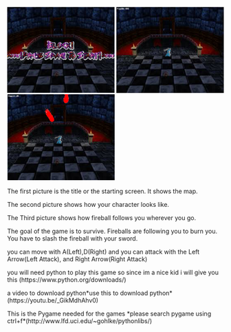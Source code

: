 <img src ="https://github.com/jchoi8163/Block/blob/master/Capture.PNG" width = "250" height = "200">
<img src ="https://github.com/jchoi8163/Block/blob/master/Capture1.PNG" width = "250" height = "200">
<img src ="https://github.com/jchoi8163/Block/blob/master/Capture2.PNG" width = "250" height = "200">

<p>The first picture is the title or the starting screen. It shows the map.</p>
<p>The second picture shows how your character looks like.</p>
<p>The Third picture shows how fireball follows you wherever you go.</p>

<p>The goal of the game is to survive. Fireballs are following you to burn you. You have to slash the fireball with your sword. </p>
<p>you can move with A(Left),D(Right) and you can attack with the Left Arrow(Left Attack), and Right Arrow(Right Attack)</p>
<p>you will need python to play this game so since im a nice kid i will give you this (https://www.python.org/downloads/)<p>
<p>a video to download python*use this to download python*(https://youtu.be/_GikMdhAhv0)</p>
<p> This is the Pygame needed for the games *please search pygame using ctrl+f*(http://www.lfd.uci.edu/~gohlke/pythonlibs/)</p>
